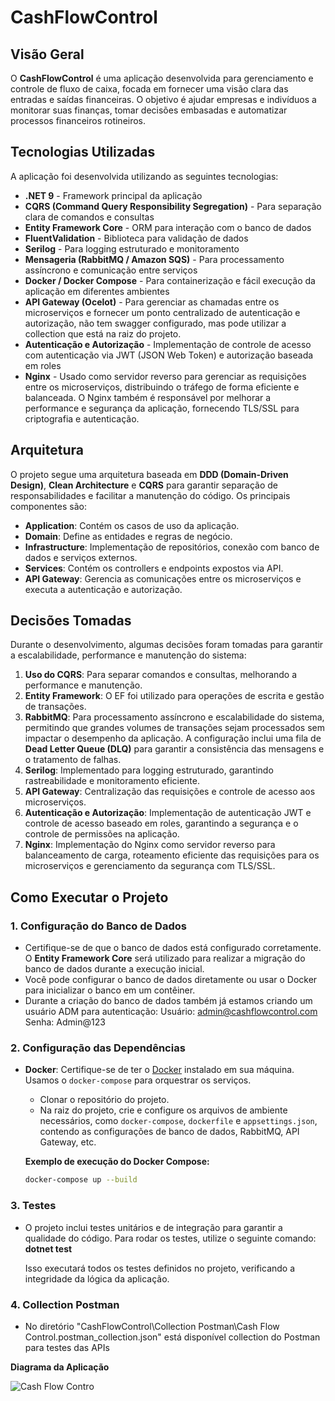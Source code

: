 # CashFlowControl

## Visão Geral
O **CashFlowControl** é uma aplicação desenvolvida para gerenciamento e controle de fluxo de caixa, focada em fornecer uma visão clara das entradas e saídas financeiras. O objetivo é ajudar empresas e indivíduos a monitorar suas finanças, tomar decisões embasadas e automatizar processos financeiros rotineiros.

## Tecnologias Utilizadas
A aplicação foi desenvolvida utilizando as seguintes tecnologias:

- **.NET 9** - Framework principal da aplicação
- **CQRS (Command Query Responsibility Segregation)** - Para separação clara de comandos e consultas
- **Entity Framework Core** - ORM para interação com o banco de dados
- **FluentValidation** - Biblioteca para validação de dados
- **Serilog** - Para logging estruturado e monitoramento
- **Mensageria (RabbitMQ / Amazon SQS)** - Para processamento assíncrono e comunicação entre serviços
- **Docker / Docker Compose** - Para containerização e fácil execução da aplicação em diferentes ambientes
- **API Gateway (Ocelot)** - Para gerenciar as chamadas entre os microserviços e fornecer um ponto centralizado de autenticação e autorização, não tem swagger configurado, mas pode utilizar a collection que está na raiz do projeto.
- **Autenticação e Autorização** - Implementação de controle de acesso com autenticação via JWT (JSON Web Token) e autorização baseada em roles
- **Nginx** - Usado como servidor reverso para gerenciar as requisições entre os microserviços, distribuindo o tráfego de forma eficiente e balanceada. O Nginx também é responsável por melhorar a performance e segurança da aplicação, fornecendo TLS/SSL para criptografia e autenticação.


## Arquitetura
O projeto segue uma arquitetura baseada em **DDD (Domain-Driven Design)**, **Clean Architecture** e **CQRS** para garantir separação de responsabilidades e facilitar a manutenção do código. Os principais componentes são:

- **Application**: Contém os casos de uso da aplicação.
- **Domain**: Define as entidades e regras de negócio.
- **Infrastructure**: Implementação de repositórios, conexão com banco de dados e serviços externos.
- **Services**: Contém os controllers e endpoints expostos via API.
- **API Gateway**: Gerencia as comunicações entre os microserviços e executa a autenticação e autorização.

## Decisões Tomadas
Durante o desenvolvimento, algumas decisões foram tomadas para garantir a escalabilidade, performance e manutenção do sistema:

1. **Uso do CQRS**: Para separar comandos e consultas, melhorando a performance e manutenção.
2. **Entity Framework**: O EF foi utilizado para operações de escrita e gestão de transações.
3. **RabbitMQ**: Para processamento assíncrono e escalabilidade do sistema, permitindo que grandes volumes de transações sejam processados sem impactar o desempenho da aplicação. A configuração inclui uma fila de **Dead Letter Queue (DLQ)** para garantir a consistência das mensagens e o tratamento de falhas.
4. **Serilog**: Implementado para logging estruturado, garantindo rastreabilidade e monitoramento eficiente.
5. **API Gateway**: Centralização das requisições e controle de acesso aos microserviços.
6. **Autenticação e Autorização**: Implementação de autenticação JWT e controle de acesso baseado em roles, garantindo a segurança e o controle de permissões na aplicação.
7. **Nginx**: Implementação do Nginx como servidor reverso para balanceamento de carga, roteamento eficiente das requisições para os microserviços e gerenciamento da segurança com TLS/SSL.


## Como Executar o Projeto

### 1. Configuração do Banco de Dados

- Certifique-se de que o banco de dados está configurado corretamente. O **Entity Framework Core** será utilizado para realizar a migração do banco de dados durante a execução inicial.
- Você pode configurar o banco de dados diretamente ou usar o Docker para inicializar o banco em um contêiner.
- Durante a criação do banco de dados também já estamos criando um usuário ADM para autenticação:
  Usuário: admin@cashflowcontrol.com
  Senha: Admin@123

### 2. Configuração das Dependências

- **Docker**: Certifique-se de ter o [Docker](https://www.docker.com/get-started) instalado em sua máquina. Usamos o `docker-compose` para orquestrar os serviços.
  
  - Clonar o repositório do projeto.
  - Na raiz do projeto, crie e configure os arquivos de ambiente necessários, como `docker-compose`, `dockerfile` e `appsettings.json`, contendo as configurações de banco de dados, RabbitMQ, API Gateway, etc.

  **Exemplo de execução do Docker Compose:**
  ```bash
  docker-compose up --build


### 3. Testes

- O projeto inclui testes unitários e de integração para garantir a qualidade do código. Para rodar os testes, utilize o seguinte comando:
**dotnet test**

  Isso executará todos os testes definidos no projeto, verificando a integridade da lógica da aplicação.

### 4. Collection Postman
- No diretório "CashFlowControl\Collection Postman\Cash Flow Control.postman_collection.json" está disponível collection do Postman para testes das APIs

**Diagrama da Aplicação**

![Cash Flow Contro](https://github.com/user-attachments/assets/97e87270-a5a8-4c82-8216-e9f6381564b0)

